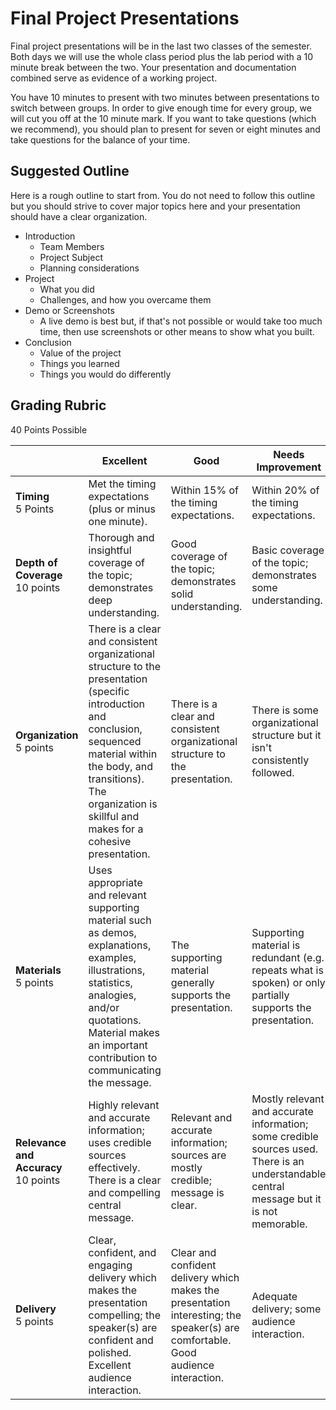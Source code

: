 # Final Project Presentations

Final project presentations will be in the last two classes of the semester. Both days we will use the whole class period plus the lab period with a 10 minute break between the two. Your presentation and documentation combined serve as evidence of a working project. 

You have 10 minutes to present with two minutes between presentations to switch between groups. In order to give enough time for every group, we will cut you off at the 10 minute mark. If you want to take questions (which we recommend), you should plan to present for seven or eight minutes and take questions for the balance of your time.

## Suggested Outline

Here is a rough outline to start from. You do not need to follow this outline but you should strive to cover major topics here and your presentation should have a clear organization.

* Introduction
    * Team Members
    * Project Subject
    * Planning considerations
* Project
    * What you did
    * Challenges, and how you overcame them
* Demo or Screenshots
    * A live demo is best but, if that's not possible or would take too much time, then use screenshots or other means to show what you built.
* Conclusion
    * Value of the project
    * Things you learned
    * Things you would do differently

## Grading Rubric

40 Points Possible

|&nbsp;|Excellent|Good|Needs Improvement|Not Performing|
|---|---|---|---|---|
|**Timing**<br/>5 Points|Met the timing expectations (plus or minus one minute).|Within 15% of the timing expectations.|Within 20% of the timing expectations.|Significantly over/under time.|
|**Depth of Coverage**<br/>10 points|Thorough and insightful coverage of the topic; demonstrates deep understanding.|Good coverage of the topic; demonstrates solid understanding.|Basic coverage of the topic; demonstrates some understanding.|Superficial coverage of the topic; demonstrates limited understanding.|
|**Organization**<br/>5 points|There is a clear and consistent organizational structure to the presentation (specific introduction and conclusion, sequenced material within the body, and transitions). The organization is skillful and makes for a cohesive presentation.|There is a clear and consistent organizational structure to the presentation.|There is some organizational structure but it isn't consistently followed.|Poorly organized; lacks clear structure.|
|**Materials**<br/>5 points|Uses appropriate and relevant supporting material such as demos, explanations, examples, illustrations, statistics, analogies, and/or quotations. Material makes an important contribution to communicating the message.|The supporting material generally supports the presentation.|Supporting material is redundant (e.g. repeats what is spoken) or only partially supports the presentation.|Insufficient supporting material that only minimally supports the presentation.|
|**Relevance and Accuracy**<br/>10 points|Highly relevant and accurate information; uses credible sources effectively. There is a clear and compelling central message.|Relevant and accurate information; sources are mostly credible; message is clear.|Mostly relevant and accurate information; some credible sources used. There is an understandable central message but it is not memorable.|Irrelevant or inaccurate information; lacks credible sources. The central message is not explicit.|
|**Delivery**<br/>5 points|Clear, confident, and engaging delivery which makes the presentation compelling; the speaker(s) are confident and polished. Excellent audience interaction.|Clear and confident delivery which makes the presentation interesting; the speaker(s) are comfortable. Good audience interaction.|Adequate delivery; some audience interaction.|Unclear or hesitant delivery; speaker appears unsure. Minimal audience interaction.|
